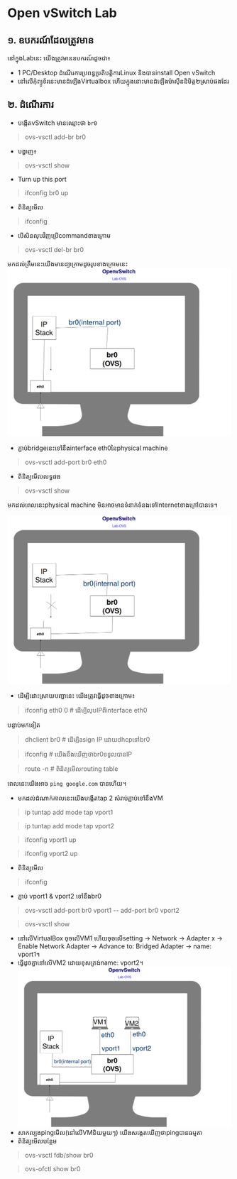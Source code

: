 # Open vSwitch Lab

## <a name="require">១. ឧបករណ៍ដែលត្រូវមាន</a>

នៅក្នុងLabនេះ យើងត្រូវមានឧបករណ៍ដូចជា៖
- 1 PC/Desktop ដំណើរការប្រពន្ធប្រតិបត្តិការLinux និងបានinstall Open vSwitch
- នៅលើកុំព្យូទ័រនេះមានដំឡើងVirtualbox ហើយក្នុងនោះមានដំឡើងម៉ាសុីននិមិត្ត២ស្រាប់ផងដែរ

## <a name="process">២. ដំណើរការ</a>

* បង្កើតvSwitch មានឈ្មោះថា `br0`
> ovs-vsctl add-br br0

  * បង្ហាញ៖
> ovs-vsctl show

* Turn up this port
> ifconfig br0 up

  * ពិនិត្យមើល
> ifconfig
  * បើសិនលុបវិញប្រើcommandខាងក្រោម
> ovs-vsctl del-br br0

មកដល់ត្រឹមនេះយើងមានដ្យាក្រាមដូចរូបខាងក្រោមនេះ
![ovs1](/images/ovs_lab1.jpg)

* ភ្ជាប់bridgeនេះទៅនឹងinterface eth0នៃphysical machine
> ovs-vsctl add-port br0 eth0
  * ពិនិត្យមើលលទ្ធផង
> ovs-vsctl show

មកដល់ពេលនេះphysical machine មិនអាចមានទំនាក់ទំនងទៅInternetខាងក្រៅបានទេ។​ 

![ovs2](/images/ovs_lab2.jpg)

  * ដើម្បីដោះស្រាយបញ្ហានេះ យើងត្រូវធ្វើដូចខាងក្រោម៖
> ifconfig eth0 0	# ដើម្បីលុបIPពីinterface eth0

បន្ទាប់មកទៀត
> dhclient br0 	# ដើម្បីasign IP​ ដោយdhcpទៅbr0

> ifconfig		# យើងនឹងឃើញថាbr0ទទួលបានIP

> route -n 		# ពិនិត្យមើលrouting table

ពេលនេះយើងអាច `ping google.com` បានហើយ។
* មកដល់ដំណាក់កាលនេះយើងបង្កើតtap 2 សំរាប់ភ្ជាប់ទៅនឹងVM
> ip tuntap add mode tap vport1

> ip tuntap add mode tap vport2

> ifconfig vport1 up

> ifconfig vport2 up

  * ពិនិត្យមើល
> ifconfig

  * ភ្ជាប់ vport1 & vport2 ទៅនឹងbr0
> ovs-vsctl add-port br0 vport1 -- add-port br0 vport2

> ovs-vsctl show

  * នៅលើVirtualBox ចុចលើVM1 ហើយចុចលើsetting -> Network​ -> Adapter x -> Enable Network Adapter -> Advance to: Bridged Adapter -> name: vport1។
  * ធ្វើដូចគ្នានៅលើVM2 ដោយខុសត្រង់name: vport2។
![ovs lab](/images/ovsLab.jpg)
  * សាកល្បងpingមើល(នៅលើVMនិយមួយៗ) យើងសង្កេតឃើញថាpingបានធម្មតា
  * ពិនិត្យមើលបន្ថែម
> ovs-vsctl fdb/show br0

> ovs-ofctl show br0

